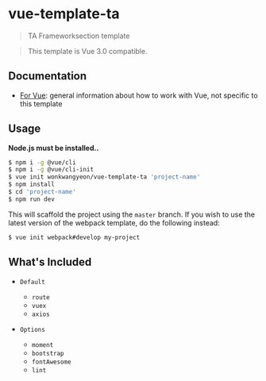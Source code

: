 # vue-template-ta

> TA Frameworksection template

> This template is Vue 3.0 compatible.


## Documentation

- [For Vue](http://vuejs.org/guide/): general information about how to work with Vue, not specific to this template

## Usage

**Node.js must be installed..**

``` bash
$ npm i -g @vue/cli
$ npm i -g @vue/cli-init
$ vue init wonkwangyeon/vue-template-ta 'project-name'
$ npm install
$ cd 'project-name'
$ npm run dev
```

This will scaffold the project using the `master` branch. If you wish to use the latest version of the webpack template, do the following instead:

``` bash
$ vue init webpack#develop my-project
```



## What's Included

- `Default`
  - `route`
  - `vuex`
  - `axios`

- `Options`
  - `moment`
  - `bootstrap`
  - `fontAwesome` 
  - `lint`
